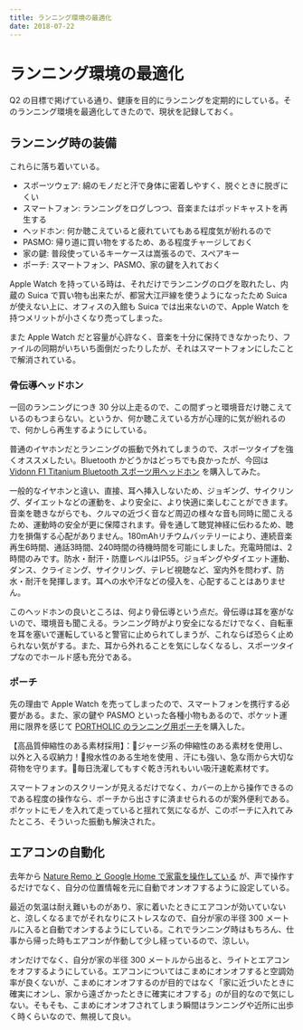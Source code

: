 ```yaml
---
title: ランニング環境の最適化
date: 2018-07-22
---
```


# ランニング環境の最適化

Q2 の目標で掲げている通り、健康を目的にランニングを定期的にしている。そのランニング環境を最適化してきたので、現状を記録しておく。

## ランニング時の装備

これらに落ち着いている。

- スポーツウェア: 綿のモノだと汗で身体に密着しやすく、脱ぐときに脱ぎにくい
- スマートフォン: ランニングをログしつつ、音楽またはポッドキャストを再生する
- ヘッドホン: 何か聴こえていると疲れていてもある程度気が紛れるので
- PASMO: 帰り道に買い物をするため、ある程度チャージしておく
- 家の鍵: 普段使っているキーケースは嵩張るので、スペアキー
- ポーチ: スマートフォン、PASMO、家の鍵を入れておく

Apple Watch を持っている時は、それだけでランニングのログを取れたし、内蔵の Suica で買い物も出来たが、都営大江戸線を使うようになったため Suica が使えない上に、オフィスの入館も Suica では出来ないので、Apple Watch を持つメリットが小さくなり売ってしまった。

また Apple Watch だと容量が心許なく、音楽を十分に保持できなかったり、ファイルの同期がいちいち面倒だったりしたが、それはスマートフォンにしたことで解消されている。

### 骨伝導ヘッドホン

一回のランニングにつき 30 分以上走るので、この間ずっと環境音だけ聴こえているのもつまらない。というか、何か聴こえている方が心理的に気が紛れるので、何かしら再生するようにしている。

普通のイヤホンだとランニングの振動で外れてしまうので、スポーツタイプを強くオススメしたい。Bluetooth かどうかはどっちでも良かったが、今回は [Vidonn F1 Titanium Bluetooth スポーツ用ヘッドホン](https://www.amazon.co.jp/dp/B079GJDZ15/?tag=1000ch-22) を購入してみた。

<affiliate-link
  src="https://images-na.ssl-images-amazon.com/images/I/51waPF1OTOL._SX425_.jpg"
  href="https://www.amazon.co.jp/dp/B079GJDZ15/"
  tag="1000ch-22"
  title="骨伝導ヘッドホン Vidonn F1 Titanium Bluetoothスポーツ用ヘッドホン (Yellow)">
  一般的なイヤホンと違い、直接、耳へ挿入しないため、ジョギング、サイクリング、ダイエットなどの運動を、より安全に、より快適に楽しむことができます。音楽を聴きながらでも、クルマの近づく音など周辺の様々な音も同時に聞こえるため、運動時の安全が更に保障されます。骨を通して聴覚神経に伝わるため、聴力を損傷する心配がありません。180mAhリチウムバッテリーにより、連続音楽再生6時間、通話3時間、240時間の待機時間を可能にしました。充電時間は、2時間のみです。防水・耐汗・防塵レベルはIP55。ジョギングやダイエット運動、ダンス、クライミング、サイクリング、テレビ視聴など、室内外を問わず、防水・耐汗を発揮します。耳への水や汗などの侵入を、心配することはありません。
</affiliate-link>

このヘッドホンの良いところは、何より骨伝導という点だ。骨伝導は耳を塞がないので、環境音も聞こえる。ランニング時がより安全になるだけでなく、自転車を耳を塞いで運転していると警官に止められてしまうが、これならば恐らく止められない気がする。また、耳から外れることを気にしなくなるし、スポーツタイプなのでホールド感も充分である。

### ポーチ

先の理由で Apple Watch を売ってしまったので、スマートフォンを携行する必要がある。また、家の鍵や PASMO といった各種小物もあるので、ポケット運用に限界を感じて [PORTHOLIC のランニング用ポーチ](https://www.amazon.co.jp/dp/B07926MB3N/?tag=1000ch-22)を購入した。

<affiliate-link
  src="https://images-na.ssl-images-amazon.com/images/I/61nG28Cwf1L._SX425_.jpg"
  href="https://www.amazon.co.jp/dp/B07926MB3N/"
  tag="1000ch-22"
  title="ランニングポーチ ウエストバッグ PORTHOLIC 通気性 防水 6.2インチまでスマホに対応">
  【高品質伸縮性のある素材採用】：🥇ジャージ系の伸縮性のある素材を使用し、以外と入る収納力！🥈撥水性のある生地を使用 、汗にも強い、急な雨から大切な荷物を守ります。🥉毎日洗濯してもすぐ乾き汚れもいい吸汗速乾素材です。
</affiliate-link>

スマートフォンのスクリーンが見えるだけでなく、カバーの上から操作できるのである程度の操作なら、ポーチから出さすに済ませられるのが案外便利である。ポケットにモノを入れて走っていると揺れて気になるが、このポーチに入れてみたところ、そういった振動も解決された。

## エアコンの自動化

去年から [Nature Remo と Google Home で家電を操作している](/posts/2017/nature-remo-google-home.html) が、声で操作するだけでなく、自分の位置情報を元に自動でオンオフするように設定している。

最近の気温は耐え難いものがあり、家に着いたときにエアコンが効いていないと、涼しくなるまでがそれなりにストレスなので、自分が家の半径 300 メートルに入ると自動でオンするようにしている。これでランニング時はもちろん、仕事から帰った時もエアコンが作動して少し経っているので、涼しい。

オンだけでなく、自分が家の半径 300 メートルから出ると、ライトとエアコンをオフするようにしている。エアコンについてはこまめにオンオフすると空調効率が良くないが、こまめにオンオフするのが目的ではなく「家に近づいたときに確実にオンし、家から遠ざかったときに確実にオフする」のが目的なので気にしない。そもそも、こまめにオンオフされてしまう瞬間はランニングや近所に出歩く時くらいなので、無視して良い。
